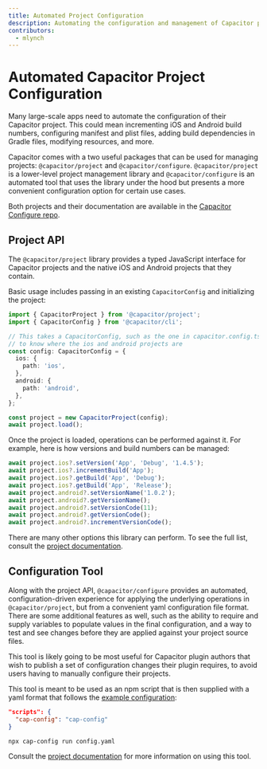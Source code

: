 ```yaml
---
title: Automated Project Configuration
description: Automating the configuration and management of Capacitor projects for plugins, whitelabling, CI/CD, and more.
contributors:
  - mlynch
---
```


# Automated Capacitor Project Configuration

Many large-scale apps need to automate the configuration of their Capacitor project. This could mean incrementing iOS and Android build numbers, configuring manifest and plist files, adding build dependencies in Gradle files, modifying resources, and more.

Capacitor comes with a two useful packages that can be used for managing projects: `@capacitor/project` and `@capacitor/configure`. `@capacitor/project` is a lower-level project management library and `@capacitor/configure` is an automated tool that uses the library under the hood but presents a more convenient configuration option for certain use cases.

Both projects and their documentation are available in the [Capacitor Configure repo](https://github.com/ionic-team/capacitor-configure).

## Project API

The `@capacitor/project` library provides a typed JavaScript interface for Capacitor projects and the native iOS and Android projects that they contain.

Basic usage includes passing in an existing `CapacitorConfig` and initializing the project:

```typescript
import { CapacitorProject } from '@capacitor/project';
import { CapacitorConfig } from '@capacitor/cli';

// This takes a CapacitorConfig, such as the one in capacitor.config.ts, but only needs a few properties
// to know where the ios and android projects are
const config: CapacitorConfig = {
  ios: {
    path: 'ios',
  },
  android: {
    path: 'android',
  },
};

const project = new CapacitorProject(config);
await project.load();
```

Once the project is loaded, operations can be performed against it. For example, here is how versions and build numbers can be managed:

```typescript
await project.ios?.setVersion('App', 'Debug', '1.4.5');
await project.ios?.incrementBuild('App');
await project.ios?.getBuild('App', 'Debug');
await project.ios?.getBuild('App', 'Release');
await project.android?.setVersionName('1.0.2');
await project.android?.getVersionName();
await project.android?.setVersionCode(11);
await project.android?.getVersionCode();
await project.android?.incrementVersionCode();
```

There are many other options this library can perform. To see the full list, consult the [project documentation](https://github.com/ionic-team/capacitor-configure).

## Configuration Tool

Along with the project API, `@capacitor/configure` provides an automated, configuration-driven experience for applying the underlying operations in `@capacitor/project`, but from a convenient yaml configuration file format. There are some additional features as well, such as the ability to require and supply variables to populate values in the final configuration, and a way to test and see changes before they are applied against your project source files.

This tool is likely going to be most useful for Capacitor plugin authors that wish to publish a set of configuration changes their plugin requires, to avoid users having to manually configure their projects.

This tool is meant to be used as an npm script that is then supplied with a yaml format that follows the [example configuration](https://github.com/ionic-team/capacitor-configure/blob/main/examples/basic.yml):

```json
"scripts": {
  "cap-config": "cap-config"
}
```

```bash
npx cap-config run config.yaml
```

Consult the [project documentation](https://github.com/ionic-team/capacitor-configure) for more information on using this tool.

